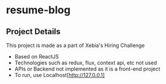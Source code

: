 # resume-blog

## Project Details

This project is made as a part of Xebia's Hiring Challenge

- Based on ReactJS
- Technologies such as redux, flux, context api, etc not used
- APIs or Backend not implemented as it is a front-end project
- To run, use Localhost[http://127.0.0.1]

